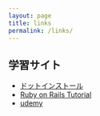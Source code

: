 ```yaml
---
layout: page
title: links
permalink: /links/
---
```


## 学習サイト
- [ドットインストール](https://dotinstall.com/lessons)
- [Ruby on Rails Tutorial](https://railstutorial.jp)
- [udemy](https://www.udemy.com)
